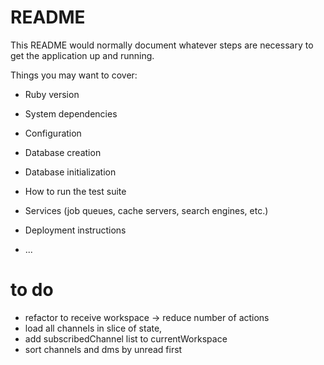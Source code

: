 # README

This README would normally document whatever steps are necessary to get the
application up and running.

Things you may want to cover:

- Ruby version

- System dependencies

- Configuration

- Database creation

- Database initialization

- How to run the test suite

- Services (job queues, cache servers, search engines, etc.)

- Deployment instructions

- ...

# to do

- refactor to receive workspace -> reduce number of actions
- load all channels in slice of state,
- add subscribedChannel list to currentWorkspace
- sort channels and dms by unread first
